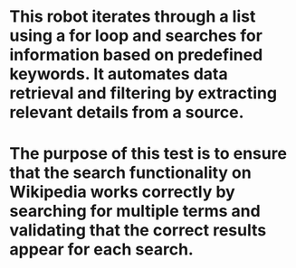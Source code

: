 # This robot iterates through a list using a for loop and searches for information based on predefined keywords. It automates data retrieval and filtering by extracting relevant details from a source.


# The purpose of this test is to ensure that the search functionality on Wikipedia works correctly by searching for multiple terms and validating that the correct results appear for each search.